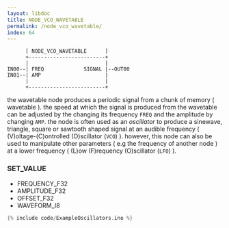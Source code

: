 ```yaml
---
layout: libdoc
title: NODE_VCO_WAVETABLE
permalink: /node_vco_wavetable/
index: 64
---
```


          [ NODE_VCO_WAVETABLE      ]       
          +-------------------------+       
          |                         |       
    IN00--| FREQ             SIGNAL |--OUT00
    IN01--| AMP                     |       
          |                         |       
          +-------------------------+       

the wavetable node produces a periodic signal from a chunk of memory ( wavetable ). the speed at which the signal is produced from the wavetable can be adjusted by the changing its frequency `FREQ` and the amplitude by changing `AMP`. the node is often used as an *oscillator* to produce a sinewave, triangle, square or sawtooth shaped signal at an audible frequency ( (V)oltage-(C)ontrolled (O)scillator (`VCO`) ). however, this node can also be used to manipulate other parameters ( e.g the frequency of another node ) at a lower frequency ( (L)ow (F)requency (O)scillator (`LFO`) ).

### SET_VALUE

- FREQUENCY_F32
- AMPLITUDE_F32
- OFFSET_F32
- WAVEFORM_I8


```c
{% include code/ExampleOscillators.ino %}
```

